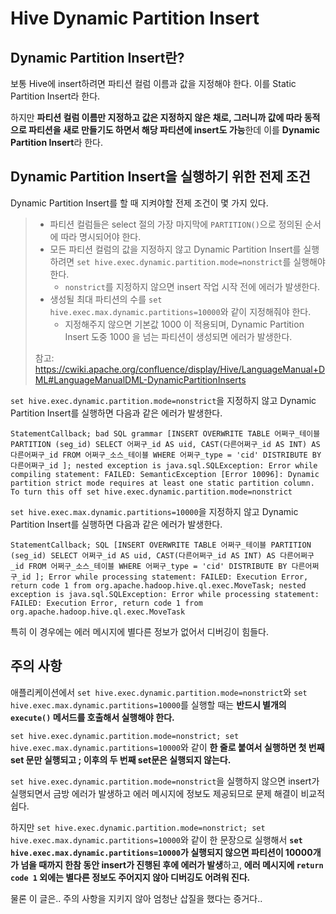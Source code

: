 # Hive Dynamic Partition Insert

## Dynamic Partition Insert란?

보통 Hive에 insert하려면 파티션 컬럼 이름과 값을 지정해야 한다. 이를 Static Partition Insert라 한다.

하지만 **파티션 컬럼 이름만 지정하고 값은 지정하지 않은 채로, 그러니까 값에 따라 동적으로 파티션을 새로 만들기도 하면서 해당 파티션에 insert도 가능**한데 이를 **Dynamic Partition Insert**라 한다.

## Dynamic Partition Insert을 실행하기 위한 전제 조건

Dynamic Partition Insert를 할 때 지켜야할 전제 조건이 몇 가지 있다.

>- 파티션 컬럼들은 select 절의 가장 마지막에 `PARTITION()`으로 정의된 순서에 따라 명시되어야 한다.
>- 모든 파티션 컬럼의 값을 지정하지 않고 Dynamic Partition Insert를 실행하려면 `set hive.exec.dynamic.partition.mode=nonstrict`를 실행해야 한다.
>    - `nonstrict`를 지정하지 않으면 insert 작업 시작 전에 에러가 발생한다.
>- 생성될 최대 파티션의 수를 `set hive.exec.max.dynamic.partitions=10000`와 같이 지정해줘야 한다.
>    - 지정해주지 않으면 기본값 1000 이 적용되며, Dynamic Partition Insert 도중 1000 을 넘는 파티션이 생성되면 에러가 발생한다.
>
>참고: https://cwiki.apache.org/confluence/display/Hive/LanguageManual+DML#LanguageManualDML-DynamicPartitionInserts

`set hive.exec.dynamic.partition.mode=nonstrict`을 지정하지 않고 Dynamic Partition Insert를 실행하면 다음과 같은 에러가 발생한다.

```
StatementCallback; bad SQL grammar [INSERT OVERWRITE TABLE 어쩌구_테이블 PARTITION (seg_id) SELECT 어쩌구_id AS uid, CAST(다른어쩌구_id AS INT) AS 다른어쩌구_id FROM 어쩌구_소스_테이블 WHERE 어쩌구_type = 'cid' DISTRIBUTE BY 다른어쩌구_id ]; nested exception is java.sql.SQLException: Error while compiling statement: FAILED: SemanticException [Error 10096]: Dynamic partition strict mode requires at least one static partition column. To turn this off set hive.exec.dynamic.partition.mode=nonstrict
```

`set hive.exec.max.dynamic.partitions=10000`을 지정하지 않고 Dynamic Partition Insert를 실행하면 다음과 같은 에러가 발생한다.

```
StatementCallback; SQL [INSERT OVERWRITE TABLE 어쩌구_테이블 PARTITION (seg_id) SELECT 어쩌구_id AS uid, CAST(다른어쩌구_id AS INT) AS 다른어쩌구_id FROM 어쩌구_소스_테이블 WHERE 어쩌구_type = 'cid' DISTRIBUTE BY 다른어쩌구_id ]; Error while processing statement: FAILED: Execution Error, return code 1 from org.apache.hadoop.hive.ql.exec.MoveTask; nested exception is java.sql.SQLException: Error while processing statement: FAILED: Execution Error, return code 1 from org.apache.hadoop.hive.ql.exec.MoveTask  
```

특히 이 경우에는 에러 메시지에 별다른 정보가 없어서 디버깅이 힘들다.

## 주의 사항

애플리케이션에서 `set hive.exec.dynamic.partition.mode=nonstrict`와 `set hive.exec.max.dynamic.partitions=10000`를 실행할 때는 **반드시 별개의 `execute()` 메서드를 호출해서 실행해야 한다.**

`set hive.exec.dynamic.partition.mode=nonstrict; set hive.exec.max.dynamic.partitions=10000`와 같이 **한 줄로 붙여서 실행하면 첫 번째 set 문만 실행되고 ; 이후의 두 번째 set문은 실행되지 않는다.**

`set hive.exec.dynamic.partition.mode=nonstrict`을 실행하지 않으면 insert가 실행되면서 금방 에러가 발생하고 에러 메시지에 정보도 제공되므로 문제 해결이 비교적 쉽다. 

하지만 `set hive.exec.dynamic.partition.mode=nonstrict; set hive.exec.max.dynamic.partitions=10000`와 같이 한 문장으로 실행해서 **`set hive.exec.max.dynamic.partitions=10000`가 실행되지 않으면 파티션이 10000개가 넘을 때까지 한참 동안 insert가 진행된 후에 에러가 발생**하고, **에러 메시지에 `return code 1` 외에는 별다른 정보도 주어지지 않아 디버깅도 어려워 진다.**

물론 이 글은.. 주의 사항을 지키지 않아 엄청난 삽질을 했다는 증거다..
